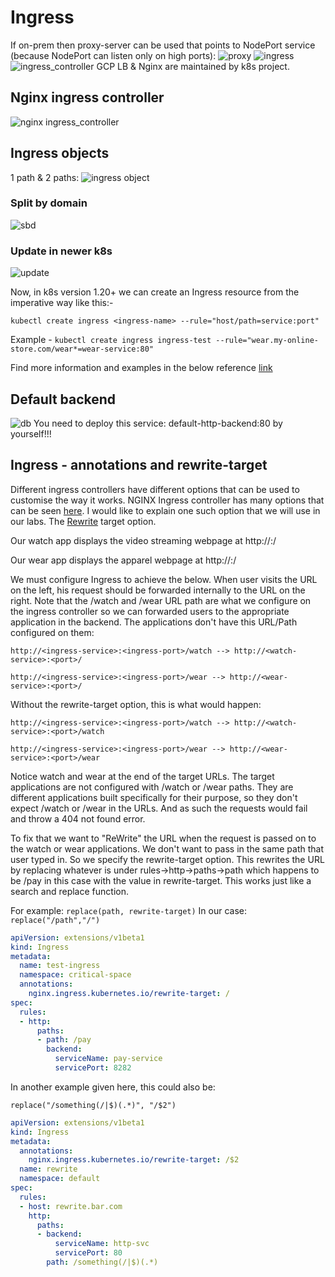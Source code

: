 # Ingress

If on-prem then proxy-server can be used that points to NodePort service (because NodePort can listen only on high ports):
![proxy](../images/49_proxy.png)
![ingress](../images/49_ingress.png)
![ingress_controller](../images/49_ingress_controller.png)
GCP LB & Nginx are maintained by k8s project.

## Nginx ingress controller

![nginx ingress_controller](../images/49_nginx_ingress_controller.png)

## Ingress objects
1 path & 2 paths:
![ingress object](../images/49_ingress_object.png)

### Split by domain
![sbd](../images/49_split_by_domain.png)


### Update in newer k8s
![update](../images/49_update.png)

Now, in k8s version 1.20+ we can create an Ingress resource from the imperative way like this:-

```
kubectl create ingress <ingress-name> --rule="host/path=service:port"
```

Example - ```kubectl create ingress ingress-test --rule="wear.my-online-store.com/wear*=wear-service:80"```

Find more information and examples in the below reference [link](https://kubernetes.io/docs/reference/generated/kubectl/kubectl-commands#-em-ingress-em-)

## Default backend

![db](../images/49_ingress_default_backend.png)
You need to deploy this service: default-http-backend:80 by yourself!!!

## Ingress - annotations and rewrite-target


Different ingress controllers have different options that can be used to customise the way it works. NGINX Ingress controller has many options that can be seen [here](https://kubernetes.github.io/ingress-nginx/examples/). I would like to explain one such option that we will use in our labs. The [Rewrite](https://kubernetes.github.io/ingress-nginx/examples/rewrite/) target option.


Our watch app displays the video streaming webpage at http://<watch-service>:<port>/

Our wear app displays the apparel webpage at http://<wear-service>:<port>/

We must configure Ingress to achieve the below. When user visits the URL on the left, his request should be forwarded internally to the URL on the right. Note that the /watch and /wear URL path are what we configure on the ingress controller so we can forwarded users to the appropriate application in the backend. The applications don't have this URL/Path configured on them:

```http://<ingress-service>:<ingress-port>/watch --> http://<watch-service>:<port>/```

```http://<ingress-service>:<ingress-port>/wear --> http://<wear-service>:<port>/```



Without the rewrite-target option, this is what would happen:

```http://<ingress-service>:<ingress-port>/watch --> http://<watch-service>:<port>/watch```

```http://<ingress-service>:<ingress-port>/wear --> http://<wear-service>:<port>/wear```



Notice watch and wear at the end of the target URLs. The target applications are not configured with /watch or /wear paths. They are different applications built specifically for their purpose, so they don't expect /watch or /wear in the URLs. And as such the requests would fail and throw a 404 not found error.



To fix that we want to "ReWrite" the URL when the request is passed on to the watch or wear applications. We don't want to pass in the same path that user typed in. So we specify the rewrite-target option. This rewrites the URL by replacing whatever is under rules->http->paths->path which happens to be /pay in this case with the value in rewrite-target. This works just like a search and replace function.

For example: ```replace(path, rewrite-target)```
In our case: ```replace("/path","/")```


```yaml
apiVersion: extensions/v1beta1
kind: Ingress
metadata:
  name: test-ingress
  namespace: critical-space
  annotations:
    nginx.ingress.kubernetes.io/rewrite-target: /
spec:
  rules:
  - http:
      paths:
      - path: /pay
        backend:
          serviceName: pay-service
          servicePort: 8282
```

In another example given here, this could also be:

```replace("/something(/|$)(.*)", "/$2")```

```yaml
apiVersion: extensions/v1beta1
kind: Ingress
metadata:
  annotations:
    nginx.ingress.kubernetes.io/rewrite-target: /$2
  name: rewrite
  namespace: default
spec:
  rules:
  - host: rewrite.bar.com
    http:
      paths:
      - backend:
          serviceName: http-svc
          servicePort: 80
        path: /something(/|$)(.*)
```
